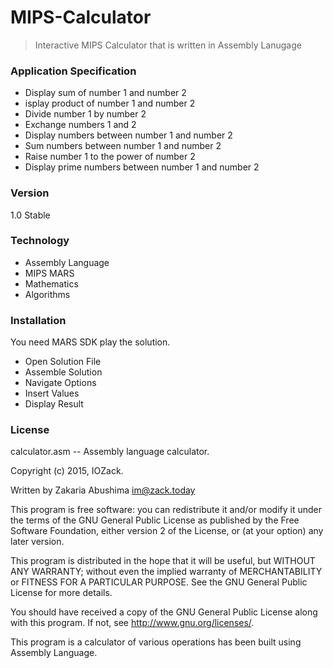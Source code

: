 # MIPS-Calculator
> Interactive MIPS Calculator that is written in Assembly Lanugage

### Application Specification

- Display sum of number 1 and number 2
- isplay product of number 1 and number 2
- Divide number 1 by number 2
- Exchange numbers 1 and 2
- Display numbers between number 1 and number 2
- Sum numbers between number 1 and number 2
- Raise number 1 to the power of number 2
- Display prime numbers between number 1 and number 2

### Version 

1.0 Stable

### Technology

- Assembly Language
- MIPS MARS
- Mathematics
- Algorithms

### Installation

You need MARS SDK play the solution.
- Open Solution File
- Assemble Solution
- Navigate Options
- Insert Values
- Display Result

### License

calculator.asm -- Assembly language calculator.

Copyright (c) 2015, IOZack.

Written by Zakaria Abushima <im@zack.today>

This program is free software: you can redistribute it and/or modify
it under the terms of the GNU General Public License as published by
the Free Software Foundation, either version 2 of the License, or
(at your option) any later version.

This program is distributed in the hope that it will be useful,
but WITHOUT ANY WARRANTY; without even the implied warranty of
MERCHANTABILITY or FITNESS FOR A PARTICULAR PURPOSE.  See the
GNU General Public License for more details.

You should have received a copy of the GNU General Public License
along with this program.  If not, see <http://www.gnu.org/licenses/>.

This program is a calculator of various operations has been built using Assembly Language.
